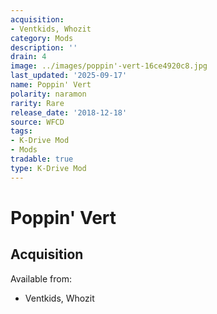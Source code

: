 ```yaml
---
acquisition:
- Ventkids, Whozit
category: Mods
description: ''
drain: 4
image: ../images/poppin'-vert-16ce4920c8.jpg
last_updated: '2025-09-17'
name: Poppin' Vert
polarity: naramon
rarity: Rare
release_date: '2018-12-18'
source: WFCD
tags:
- K-Drive Mod
- Mods
tradable: true
type: K-Drive Mod
---
```


# Poppin' Vert

## Acquisition

Available from:
- Ventkids, Whozit


